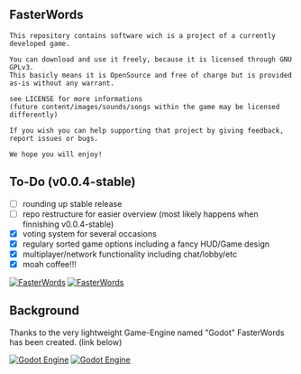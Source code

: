 ## FasterWords
```
This repository contains software wich is a project of a currently developed game.
	
You can download and use it freely, because it is licensed through GNU GPLv3.
This basicly means it is OpenSource and free of charge but is provided as-is without any warrant.

see LICENSE for more informations
(future content/images/sounds/songs within the game may be licensed differently)

If you wish you can help supporting that project by giving feedback, report issues or bugs.

We hope you will enjoy!
```

## To-Do (v0.0.4-stable)
- [ ] rounding up stable release
- [ ] repo restructure for easier overview (most likely happens when finnishing v0.0.4-stable)
- [X] voting system for several occasions
- [X] regulary sorted game options including a fancy HUD/Game design
- [X] multiplayer/network functionality including chat/lobby/etc
- [X] moah coffee!!!

[![FasterWords](https://img.shields.io/badge/FasterWords-screens-blue.svg?style=plastic)](https://www.dropbox.com/sh/k8jbahgsmogvapi/AAAq_aB0gai74pJK_rLsC1yta)
[![FasterWords](https://img.shields.io/badge/FasterWords-FAQ/wiki-blue.svg?style=plastic)](https://github.com/ThinkOutsideTheCubicle/FasterWords/wiki/Frequently-Asked-Questions-(FAQ))

## Background
Thanks to the very lightweight Game-Engine named "Godot" FasterWords has been created. (link below)

[![Godot Engine](https://img.shields.io/badge/GodotEngine-GithHub-blue.svg?style=plastic)](https://github.com/godotengine)
[![Godot Engine](https://img.shields.io/badge/GodotEngine-website-blue.svg?style=plastic)](http://www.godotengine.org/)
